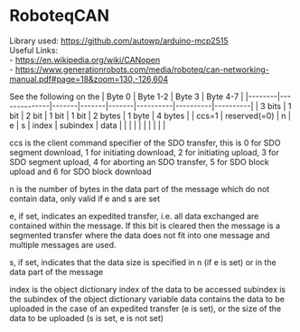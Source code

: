 # RoboteqCAN

Library used: https://github.com/autowp/arduino-mcp2515 <br/>
Useful Links: <br/>
	- https://en.wikipedia.org/wiki/CANopen <br/>
	- https://www.generationrobots.com/media/roboteq/can-networking-manual.pdf#page=18&zoom=130,-126,604


See the following on the 
|                      Byte 0                   | Byte 1-2 | Byte 3   | Byte 4-7 |
|--------|--------------|-------|-------|-------|----------|----------|----------|
| 3 bits | 1 bit        | 2 bit | 1 bit | 1 bit | 2 bytes  | 1 byte   | 4 bytes  |
| ccs=1  | reserved(=0) | n     | e     | s     | index    | subindex | data     |
|        |              |       |       |       |          |          |          |

ccs is the client command specifier of the SDO transfer, this is 0 for SDO segment download, 1 for initiating download, 2 for initiating upload, 3 for SDO segment upload, 4 for aborting an SDO transfer, 5 for SDO block upload and 6 for SDO block download

n is the number of bytes in the data part of the message which do not contain data, only valid if e and s are set

e, if set, indicates an expedited transfer, i.e. all data exchanged are contained within the message. If this bit is cleared then the message is a segmented transfer where the data does not fit into one message and multiple messages are used.

s, if set, indicates that the data size is specified in n (if e is set) or in the data part of the message

index is the object dictionary index of the data to be accessed
subindex is the subindex of the object dictionary variable
data contains the data to be uploaded in the case of an expedited transfer (e is set), or the size of the data to be uploaded (s is set, e is not set)